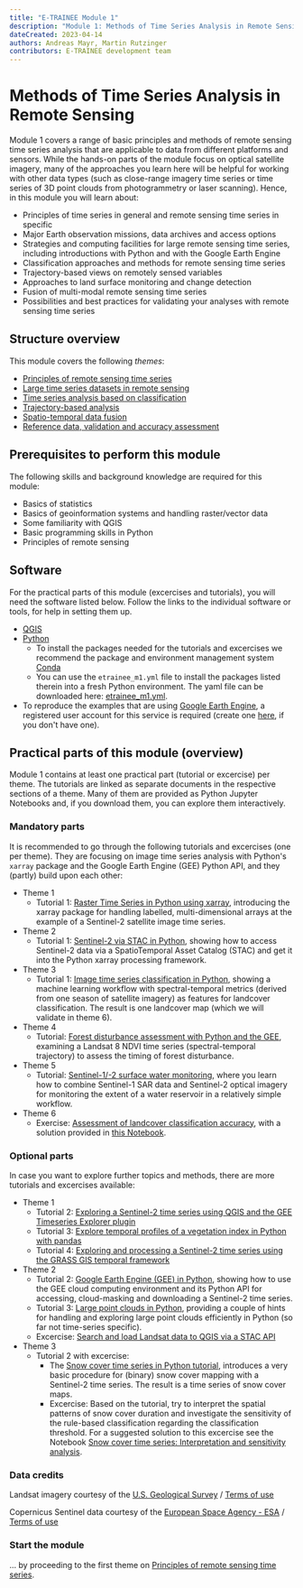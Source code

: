 ```yaml
---
title: "E-TRAINEE Module 1"
description: "Module 1: Methods of Time Series Analysis in Remote Sensing"
dateCreated: 2023-04-14
authors: Andreas Mayr, Martin Rutzinger
contributors: E-TRAINEE development team
---
```


# Methods of Time Series Analysis in Remote Sensing

Module 1 covers a range of basic principles and methods of remote sensing time series analysis that are applicable to data from different platforms and sensors. While the hands-on parts of the module focus on optical satellite imagery, many of the approaches you learn here will be helpful for working with other data types (such as close-range imagery time series or time series of 3D point clouds from photogrammetry or laser scanning). Hence, in this module you will learn about:

* Principles of time series in general and remote sensing time series in specific
* Major Earth observation missions, data archives and access options
* Strategies and computing facilities for large remote sensing time series, including introductions with Python and with the Google Earth Engine
* Classification approaches and methods for remote sensing time series
* Trajectory-based views on remotely sensed variables
* Approaches to land surface monitoring and change detection
* Fusion of multi-modal remote sensing time series
* Possibilities and best practices for validating your analyses with remote sensing time series

## Structure overview

This module covers the following *themes*:

* [Principles of remote sensing time series](01_principles_of_remote_sensing_time_series/01_principles_of_remote_sensing_time_series.md)
* [Large time series datasets in remote sensing](02_large_time_series_datasets_in_remote_sensing/02_large_time_series_datasets_in_remote_sensing.md)
* [Time series analysis based on classification](03_time_series_analysis_based_on_classification/03_time_series_analysis_based_on_classification.md)
* [Trajectory-based analysis](04_trajectory-based_analysis/04_trajectory_based_analysis.md)
* [Spatio-temporal data fusion](05_spatio_temporal_data_fusion/05_spatio-temporal_data_fusion.md)
* [Reference data, validation and accuracy assessment](06_reference_data_validation_accuracy_assessment/06_reference_data_validation_accuracy_assessment.md)


## Prerequisites to perform this module

The following skills and background knowledge are required for this module:

* Basics of statistics
* Basics of geoinformation systems and handling raster/vector data
* Some familiarity with QGIS
* Basic programming skills in Python
* Principles of remote sensing


## Software

For the practical parts of this module (excercises and tutorials), you will need the software listed below. Follow the links to the individual software or tools, for help in setting them up.

* [QGIS](../software/software_qgis.md)
* [Python](../software/software_python.md)
    * To install the packages needed for the tutorials and excercises we recommend the package and environment management system [Conda](https://docs.conda.io/en/latest/)
    *  You can use the `etrainee_m1.yml` file to install the packages listed therein into a fresh Python environment. The yaml file can be downloaded here: <a href=../assets/python_envs/etrainee_m1.yml download>etrainee_m1.yml</a>.
* To reproduce the examples that are using [Google Earth Engine](https://earthengine.google.com/), a registered user account for this service is required (create one [here](https://earthengine.google.com/signup/), if you don't have one).


## Practical parts of this module (overview)

Module 1 contains at least one practical part (tutorial or excercise) per theme. The tutorials are linked as separate documents in the respective sections of a theme. Many of them are provided as Python Jupyter Notebooks and, if you download them, you can explore them interactively.

### Mandatory parts

It is recommended to go through the following tutorials and excercises (one per theme). They are focusing on image time series analysis with Python's `xarray` package and the Google Earth Engine (GEE) Python API, and they (partly) build upon each other:

* Theme 1
    * Tutorial 1: [Raster Time Series in Python using xarray](./01_principles_of_remote_sensing_time_series/T1_S2_xarray.ipynb), introducing the xarray package for handling labelled, multi-dimensional arrays at the example of a Sentinel-2 satellite image time series.
* Theme 2
    * Tutorial 1: [Sentinel-2 via STAC in Python](./02_large_time_series_datasets_in_remote_sensing/T2_Sentinel_STAC_v03.ipynb), showing how to access Sentinel-2 data via a SpatioTemporal Asset Catalog (STAC) and get it into the Python xarray processing framework.
* Theme 3
    * Tutorial 1: [Image time series classification in Python](./03_time_series_analysis_based_on_classification/T3_S2_landcover_classification.ipynb), showing a machine learning workflow with spectral-temporal metrics (derived from one season of satellite imagery) as features for landcover classification. The result is one landcover map (which we will validate in theme 6).
* Theme 4
    * Tutorial: [Forest disturbance assessment with Python and the GEE](./04_trajectory-based_analysis/T4_GEE_NDVI_time_series_points.ipynb), examining a Landsat 8 NDVI time series (spectral-temporal trajectory) to assess the timing of forest disturbance.
* Theme 5
    * Tutorial: [Sentinel-1/-2 surface water monitoring](./05_spatio_temporal_data_fusion/T5_water_surface_data_fusion.ipynb), where you learn how to combine Sentinel-1 SAR data and Sentinel-2 optical imagery for monitoring the extent of a water reservoir in a relatively simple workflow.
* Theme 6
    * Exercise: [Assessment of landcover classification accuracy](./06_reference_data_validation_accuracy_assessment/06_reference_data_validation_accuracy_assessment.md#exercise-assessment-of-landcover-classification-accuracy), with a solution provided in [this Notebook](./06_reference_data_validation_accuracy_assessment/T6_S2_landcover_classification_accuracy_solution.ipynb).

### Optional parts

In case you want to explore further topics and methods, there are more tutorials and excercises available:

* Theme 1
    * Tutorial 2: [Exploring a Sentinel-2 time series using QGIS and the GEE Timeseries Explorer plugin](./01_principles_of_remote_sensing_time_series/T1_QGIS_GEE_TS_Explorer.md)
    * Tutorial 3: [Explore temporal profiles of a vegetation index in Python with pandas](./01_principles_of_remote_sensing_time_series/T1_spectral-temporal_profiles.md)
    * Tutorial 4: [Exploring and processing a Sentinel-2 time series using the GRASS GIS temporal framework](./01_principles_of_remote_sensing_time_series/T1_GRASS_raster_time_series.md)
* Theme 2
    * Tutorial 2: [Google Earth Engine (GEE) in Python](./02_large_time_series_datasets_in_remote_sensing/T2_GEE_s2cloudless_v03_export_time_series.ipynb), showing how to use the GEE cloud computing environment and its Python API for accessing, cloud-masking and downloading a Sentinel-2 time series.
    * Tutorial 3: [Large point clouds in Python](./02_large_time_series_datasets_in_remote_sensing/PC_explore_v02.ipynb), providing a couple of hints for handling and exploring large point clouds efficiently in Python (so far not time-series specific).
    * Excercise: [Search and load Landsat data to QGIS via a STAC API](./02_large_time_series_datasets_in_remote_sensing/02_large_time_series_datasets_in_remote_sensing.md#excercise)
* Theme 3
    * Tutorial 2 with excercise:
        * The [Snow cover time series in Python tutorial](./03_time_series_analysis_based_on_classification/T3_S2_snow_classification.ipynb), introduces a very basic procedure for (binary) snow cover mapping with a Sentinel-2 time series. The result is a time series of snow cover maps.
        * Excercise: Based on the tutorial, try to interpret the spatial patterns of snow cover duration and investigate the sensitivity of the rule-based classification regarding the classification threshold. For a suggested solution to this excercise see the Notebook [Snow cover time series: Interpretation and sensitivity analysis](./03_time_series_analysis_based_on_classification/T3_S2_snow_classification__excercise.ipynb).


### Data credits

Landsat imagery courtesy of the [U.S. Geological Survey](https://www.usgs.gov/) / [Terms of use](https://www.usgs.gov/information-policies-and-instructions/copyrights-and-credits)

Copernicus Sentinel data courtesy of the [European Space Agency - ESA](https://www.esa.int/) / [Terms of use](https://scihub.copernicus.eu/twiki/do/view/SciHubWebPortal/TermsConditions)


### Start the module
... by proceeding to the first theme on [Principles of remote sensing time series](01_principles_of_remote_sensing_time_series/01_principles_of_remote_sensing_time_series.md).